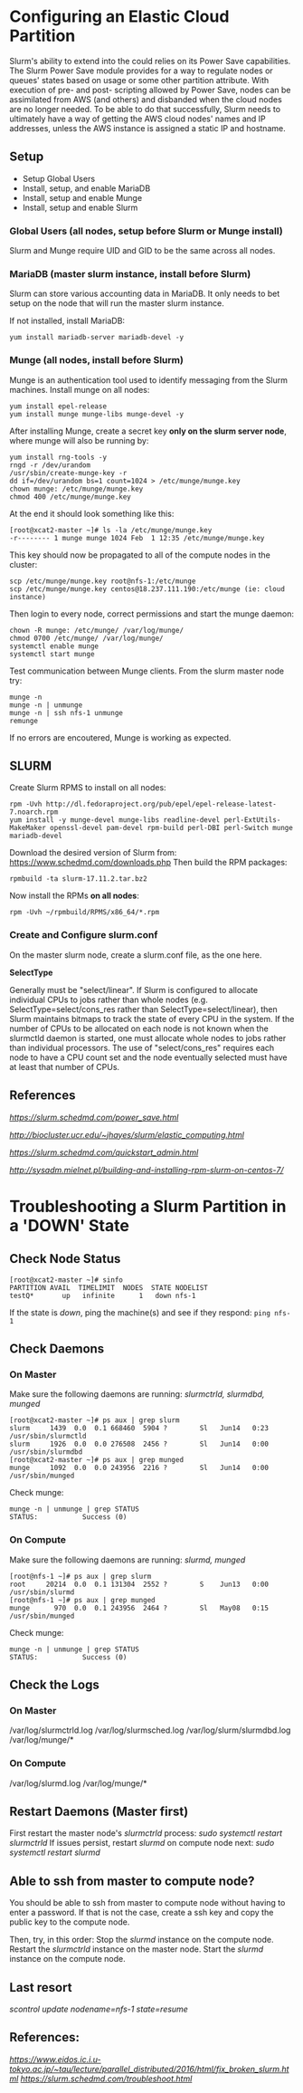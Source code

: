 # Configuring an Elastic Cloud Partition
Slurm's ability to extend into the could relies on its Power Save capabilities.  The Slurm Power Save module provides for a way to regulate nodes or queues' states based on usage or some other partition attribute.  With execution of pre- and post- scripting allowed by Power Save, nodes can be assimilated from AWS (and others) and disbanded when the cloud nodes are no longer needed.  To be able to do that successfully, Slurm needs to ultimately have a way of getting the AWS cloud nodes' names and IP addresses, unless the AWS instance is assigned a static IP and hostname.

## Setup

* Setup Global Users
* Install, setup, and enable MariaDB
* Install, setup and enable Munge
* Install, setup and enable Slurm


### Global Users (all nodes, setup before Slurm or Munge install)

Slurm and Munge require UID and GID to be the same across all nodes.







### MariaDB (master slurm instance, install before Slurm)
Slurm can store various accounting data in MariaDB.  It only needs to bet setup on the node that will run the master slurm instance.

If not installed, install MariaDB:

```yum install mariadb-server mariadb-devel -y```


### Munge (all nodes, install before Slurm)

Munge is an authentication tool used to identify messaging from the Slurm machines.
Install munge on all nodes:
```
yum install epel-release
yum install munge munge-libs munge-devel -y
```
After installing Munge, create a secret key **only on the slurm server node**, where munge will also be running by:
```
yum install rng-tools -y
rngd -r /dev/urandom
/usr/sbin/create-munge-key -r 
dd if=/dev/urandom bs=1 count=1024 > /etc/munge/munge.key
chown munge: /etc/munge/munge.key
chmod 400 /etc/munge/munge.key
```
At the end it should look something like this:
```
[root@xcat2-master ~]# ls -la /etc/munge/munge.key
-r-------- 1 munge munge 1024 Feb  1 12:35 /etc/munge/munge.key
```
This key should now be propagated to all of the compute nodes in the cluster:
```
scp /etc/munge/munge.key root@nfs-1:/etc/munge
scp /etc/munge/munge.key centos@18.237.111.190:/etc/munge (ie: cloud instance)
```
Then login to every node, correct permissions and start the munge daemon:
```
chown -R munge: /etc/munge/ /var/log/munge/
chmod 0700 /etc/munge/ /var/log/munge/
systemctl enable munge
systemctl start munge
```
Test communication between Munge clients.  From the slurm master node try:
```
munge -n
munge -n | unmunge
munge -n | ssh nfs-1 unmunge
remunge
```
If no errors are encoutered, Munge is working as expected.

## SLURM

Create Slurm RPMS to install on all nodes:
```
rpm -Uvh http://dl.fedoraproject.org/pub/epel/epel-release-latest-7.noarch.rpm
yum install -y munge-devel munge-libs readline-devel perl-ExtUtils-MakeMaker openssl-devel pam-devel rpm-build perl-DBI perl-Switch munge mariadb-devel
```
Download the desired version of Slurm from: https://www.schedmd.com/downloads.php
Then build the RPM packages:

```
rpmbuild -ta slurm-17.11.2.tar.bz2
```
Now install the RPMs **on all nodes**:
```
rpm -Uvh ~/rpmbuild/RPMS/x86_64/*.rpm
```

### Create and Configure slurm.conf

On the master slurm node, create a slurm.conf file, as the one here.



**SelectType**

Generally must be "select/linear". If Slurm is configured to allocate individual CPUs to jobs rather than whole nodes (e.g. SelectType=select/cons_res rather than SelectType=select/linear), then Slurm maintains bitmaps to track the state of every CPU in the system. If the number of CPUs to be allocated on each node is not known when the slurmctld daemon is started, one must allocate whole nodes to jobs rather than individual processors. The use of "select/cons_res" requires each node to have a CPU count set and the node eventually selected must have at least that number of CPUs.

## References
_https://slurm.schedmd.com/power_save.html_

_http://biocluster.ucr.edu/~jhayes/slurm/elastic_computing.html_

_https://slurm.schedmd.com/quickstart_admin.html_

_http://sysadm.mielnet.pl/building-and-installing-rpm-slurm-on-centos-7/_


# Troubleshooting a Slurm Partition in a 'DOWN' State
## Check Node Status
```
[root@xcat2-master ~]# sinfo
PARTITION AVAIL  TIMELIMIT  NODES  STATE NODELIST
testQ*       up   infinite      1   down nfs-1
```
If the state is _down_, ping the machine(s) and see if they respond:
`ping nfs-1`

## Check Daemons
### On Master
Make sure the following daemons are running:
_slurmctrld, slurmdbd, munged_
```
[root@xcat2-master ~]# ps aux | grep slurm
slurm     1439  0.0  0.1 668460  5904 ?        Sl   Jun14   0:23 /usr/sbin/slurmctld
slurm     1926  0.0  0.0 276508  2456 ?        Sl   Jun14   0:00 /usr/sbin/slurmdbd
[root@xcat2-master ~]# ps aux | grep munged
munge     1092  0.0  0.0 243956  2216 ?        Sl   Jun14   0:00 /usr/sbin/munged
```
Check munge:
```
munge -n | unmunge | grep STATUS
STATUS:           Success (0)
```

### On Compute
Make sure the following daemons are running:
_slurmd, munged_
```
[root@nfs-1 ~]# ps aux | grep slurm
root     20214  0.0  0.1 131304  2552 ?        S    Jun13   0:00 /usr/sbin/slurmd
[root@nfs-1 ~]# ps aux | grep munged
munge      970  0.0  0.1 243956  2464 ?        Sl   May08   0:15 /usr/sbin/munged
```
Check munge:
```
munge -n | unmunge | grep STATUS
STATUS:           Success (0)
```

## Check the Logs
### On Master
/var/log/slurmctrld.log
/var/log/slurmsched.log
/var/log/slurm/slurmdbd.log
/var/log/munge/*
### On Compute
/var/log/slurmd.log
/var/log/munge/*

## Restart Daemons (Master first)
First restart the master node's _slurmctrld_ process:
_sudo systemctl restart slurmctrld_
If issues persist, restart _slurmd_ on compute node next:
_sudo systemctl restart slurmd_

## Able to ssh from master to compute node?
You should be able to ssh from master to compute node without having to enter a password.  If that is not the case, create a ssh key and copy the public key to the compute node.

Then, try, in this order:
Stop the _slurmd_ instance on the compute node.
Restart the _slurmctrld_ instance on the master node.
Start the _slurmd_ instance on the compute node.

## Last resort 
_scontrol update nodename=nfs-1 state=resume_

## References:
_https://www.eidos.ic.i.u-tokyo.ac.jp/~tau/lecture/parallel_distributed/2016/html/fix_broken_slurm.html_
_https://slurm.schedmd.com/troubleshoot.html_
